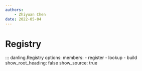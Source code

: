 ```yaml
---
authors:
    - Zhiyuan Chen
date: 2022-05-04
---
```


# Registry

::: danling.Registry
    options:
      members:
        - register
        - lookup
        - build
      show_root_heading: false
      show_source: true

